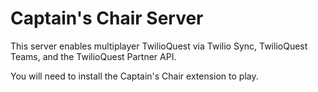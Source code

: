 # Captain's Chair Server

This server enables multiplayer TwilioQuest via Twilio Sync, TwilioQuest Teams, and the TwilioQuest Partner API.

You will need to install the Captain's Chair extension to play.
